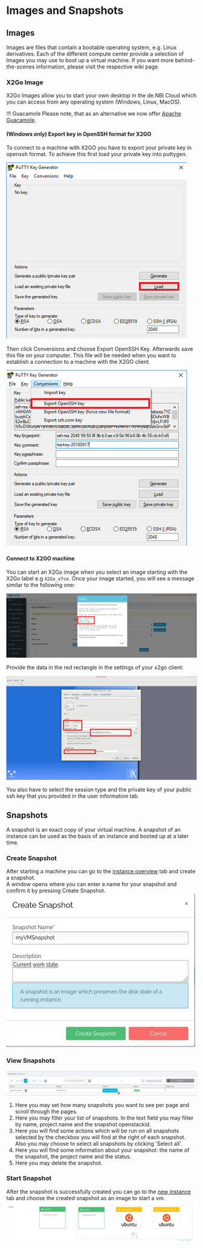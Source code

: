 # Images and Snapshots

## Images
Images are files that contain a bootable operating system, e.g. Linux derivatives. Each of the different compute center provide a selection of Images you may use to boot up a virtual machine. If you want more behind-the-scenes information, please visit the respective wiki page.
### X2Go Image
X2Go Images allow you to start your own desktop in the de.NBI Cloud which you can access from
any operating system (Windows, Linux, MacOS).

!!! Guacamole
    Please note, that as an alternative we now offer [Apache Guacamole](customization.md#apache-guacamole).

#### (Windows only) Export key in OpenSSH format for X2GO
To connect to a machine with X2GO you have to export your private key in openssh format. To achieve this first load your private key into puttygen.

![X2Go Client](../portal/img/putty_private.png)

Then click Conversions and choose Export OpenSSH Key. Afterwards save this file on your computer. This file will be needed when you want to establish a connection to a machine with the X2GO client.

![SSH_export](../portal/img/putty_export.png)

#### Connect to X2GO machine

You can start an X2Go image when you select an image starting with the X2Go label e.g `X2Go_xfce`.
Once your image started, you will see a message similar to the following one:

![X2Go Command](../portal/img/x2go_command.png)

Provide the data in the red rectangle in the settings of your x2go client:

![X2Go Client](../portal/img/x2go_client.png)

You also have to select the session type and the private key of your public ssh key that you provided in the user information tab.

## Snapshots
A snapshot is an exact copy of your virtual machine. A snapshot of an instance can be used as the basis of an instance and booted up at a later time. 
### Create Snapshot
After starting a machine you can go to the [instance overview](instance_overview.md#9-actions) tab and create a snapshot.  
A window opens where you can enter a name for your snapshot and confirm it by pressing Create Snapshot.  
![create snapshot](./img/snapshots/create_snapshot.png)
### View Snapshots
![overview](./img/snapshots/overview.png)  

1. Here you may set how many snapshots you want to see per page and scroll through the pages.
2. Here you may filter your list of snapshots. In the text field you may filter by name, project name and the snapshot openstackid.
3. Here you will find some actions which will be run on all snapshots selected by the checkbox you will find at the right of each snapshot. Also you may choose to select all snapshots by clicking 'Select all'.
4. Here you will find some information about your snapshot: the name of the snapshot, the project name and the status.
5. Here you may delete the snapshot.
### Start Snapshot
After the snapshot is successfully created you can go to the [new instance](./new_instance.md) tab and choose the created snapshot as an image to start a vm. ![startvm](./img/snapshots/startsnap.png)
